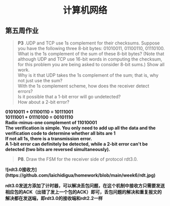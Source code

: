# <center> 计算机网络 </center> #
## 第五周作业 ##



>  <strong>P3</strong> .UDP and TCP use 1s complement for their checksums. Suppose you have 
the following three 8-bit bytes: 01010011, 01100110, 01110100. <br>What is the 
1s complement of the sum of these 8-bit bytes? (Note that although UDP and 
TCP use 16-bit words in computing the checksum, for this problem you are 
being asked to consider 8-bit sums.) Show all work. <br>Why is it that UDP takes 
the 1s complement of the sum; that is, why not just use the sum? <br>With the 1s 
complement scheme, how does the receiver detect errors?<br> Is it possible that a 
1-bit error will go undetected? <br>How about a 2-bit error?

<strong>
01010011 + 01100110 = 10111001<br>
10111001 + 01110100 = 00101110<br>
Radix-minus-one complement of 11010001<br>
The verification is simple. You only need to add up all the data and the verification code to determine whether all bits are 1<br>
If not all 1s, there is a transmission error.<br>
A 1-bit error can definitely be detected, while a 2-bit error can't be detected (two bits are reversed simultaneously).
</strong>

><strong>P8</strong>. Draw the FSM for the receiver side of protocol rdt3.0.

<strong>
![rdt3.0接收方](https://github.com/laichidigua/homework/blob/main/week6/rdt.jpg)

rdt3.0发送方添加了计时器，可以解决丢包问题，在这个机制中接收方只需要发送相应包的ACK（出错了发上一个包的ACK）即可，丢包问题的解决和重复报文的解决都在发送端，即rdt3.0的接收端和rdt2.2一样
</strong>

     
